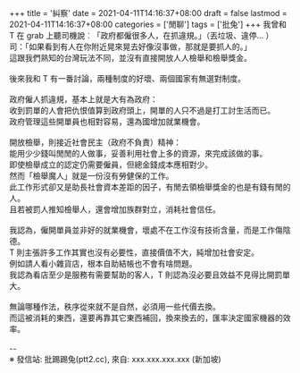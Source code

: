 +++
title = '糾察'
date = 2021-04-11T14:16:37+08:00
draft = false
lastmod = 2021-04-11T14:16:37+08:00
categories = ['閒聊']
tags = ['批兔']
+++
我曾和 T 在 grab 上聽司機說︰「政府都僱很多人，在抓違規。」（丟垃圾、違停… ）<br>
司：「如果看到有人在你附近晃來晃去好像沒事做，那就是要抓人的。」<br>
這跟我們熟知的台灣玩法不同，並沒有直接開放人人檢舉和檢舉獎金。<br>
<br>
後來我和 T 有一番討論，兩種制度的好壞、兩個國家有無選對制度。<br>
<br>
政府僱人抓違規，基本上就是大有為政府：<br>
收到罰單的人會把仇恨值算到政府頭上，開單的人只不過是打工討生活而已。<br>
政府管理這些開單員也相對容易，還為國增加就業機會。<br>
<br>
開放檢舉，則接近社會民主（政府不負責）精神：<br>
能用少少錢叫閒閒的人做事，妥善利用社會上多的資源，來完成該做的事。<br>
即使檢舉成立的認定仍需要僱員，但總金錢成本應相對少。<br>
然而「檢舉魔人」就是一份沒有勞健保的工作。<br>
此工作形式卻又是助長社會資本差距的因子，有閒去領檢舉獎金的也是有錢有閒的人。<br>
且若被罰人推知檢舉人，還會增加族群對立，消耗社會信任。<br>
<br>
我認為，僱開單員並非好的就業機會，壞處不在工作沒有技術含量，而是工作傷陰德。<br>
T 則主張許多工作其實也沒有必要性，直接價值不大，純增加社會安定。<br>
例如請人看小雜貨店，根本自助結帳也不會有啥問題。<br>
我認為看店至少是服務有需要幫助的客人，T 則認為沒必要且效益不見得比開罰單大。<br>
<br>
無論哪種作法，秩序從來就不是自然，必須用一些代價去換。<br>
而這被消耗的東西，還要再靠其它東西補回，換來換去的，匯率決定國家機器的效率。<br>
<br>
--<br>
※ 發信站: 批踢踢兔(ptt2.cc), 來自: xxx.xxx.xxx.xxx (新加坡)<br>
